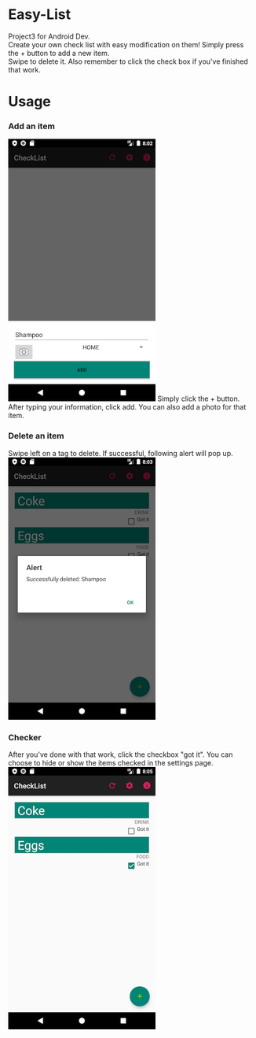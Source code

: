 # Easy-List
Project3 for Android Dev.\
Create your own check list with easy modification on them! Simply press the + button to add a new item.\
Swipe to delete it. Also remember to click the check box if you've finished that work. 

# Usage
### Add an item
![Image of 01](https://github.com/o0BB0o/Easy-List/blob/main/snap/01.png)
Simply click the + button. After typing your information, click add. You can also add a photo for that item. 
### Delete an item
Swipe left on a tag to delete. If successful, following alert will pop up. 
![Image of 02](https://github.com/o0BB0o/Easy-List/blob/main/snap/02.png)
### Checker
After you've done with that work, click the checkbox "got it". You can choose to hide or show the items checked in the settings page.  
![Image of 02](https://github.com/o0BB0o/Easy-List/blob/main/snap/03.png)
